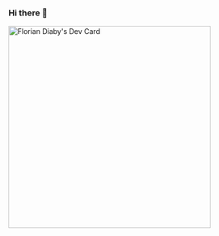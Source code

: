 ### Hi there 👋
<a href="https://app.daily.dev/FloooOOOO"><img src="https://api.daily.dev/devcards/390bfd51d5f44da4a707350b0f697a63.png?r=mk4" width="400" alt="Florian Diaby's Dev Card"/></a>
<!--
**FlorianD78/FlorianD78** is a ✨ _special_ ✨ repository because its `README.md` (this file) appears on your GitHub profile.

Here are some ideas to get you started:

- 🔭 I’m currently working on ...
- 🌱 I’m currently learning ...
- 👯 I’m looking to collaborate on ...
- 🤔 I’m looking for help with ...
- 💬 Ask me about ...
- 📫 How to reach me: ...
- 😄 Pronouns: ...
- ⚡ Fun fact: ...
-->
